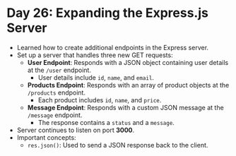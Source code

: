 # Day 26: Expanding the Express.js Server
- Learned how to create additional endpoints in the Express server.
- Set up a server that handles three new GET requests:
  - **User Endpoint**: Responds with a JSON object containing user details at the `/user` endpoint.
    - User details include `id`, `name`, and `email`.
  - **Products Endpoint**: Responds with an array of product objects at the `/products` endpoint.
    - Each product includes `id`, `name`, and `price`.
  - **Message Endpoint**: Responds with a custom JSON message at the `/message` endpoint.
    - The response contains a `status` and a `message`.
- Server continues to listen on port **3000**.
- Important concepts:
  - `res.json()`: Used to send a JSON response back to the client.
